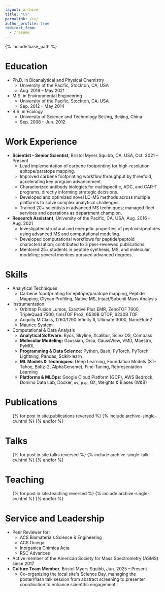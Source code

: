 ```yaml
---
layout: archive
title: "CV"
permalink: /cv/
author_profile: true
redirect_from:
  - /resume
---
```


{% include base_path %}

Education
======
* Ph.D. in Bioanalytical and Physical Chemistry
  * University of the Pacific, Stockton, CA, USA
  * Aug. 2016 – May 2021
* M.S. in Environmental Engineering
  * University of the Pacific, Stockton, CA, USA
  * Sep. 2012 – May 2014
* B.S. in Ecology
  * University of Science and Technology Beijing, Beijing, China
  * Sep. 2008 – Jun. 2012

Work Experience
======
* **Scientist – Senior Scientist**, Bristol Myers Squibb, CA, USA, Oct. 2021 – Present
  * Lead implementation of carbene footprinting for high-resolution epitope/paratope mapping.
  * Improved carbene footprinting workflow throughput by threefold, accelerating key program advancement.
  * Characterized antibody biologics for multispecific, ADC, and CAR-T programs, directly informing strategic decisions.
  * Developed and optimized novel LC-MS methods across multiple platforms to solve complex analytical challenges.
  * Trained 20+ scientists in advanced MS techniques; managed fleet services and operations as department champion.
* **Research Assistant**, University of the Pacific, CA, USA, Aug. 2016 – Aug. 2021
  * Investigated structural and energetic properties of peptoids/peptides using advanced MS and computational modeling.
  * Developed computational workflows for peptide/peptoid characterization; contributed to 3 peer-reviewed publications.
  * Mentored 25+ students in peptide synthesis, MS, and molecular modeling; several mentees pursued advanced degrees.

Skills
======
* Analytical Techniques
  * Carbene foootprinting for epitope/paratope mapping, Peptide Mapping, Glycan Profiling, Native MS, Intact/Subunit Mass Analysis
* Instrumentation
  * Orbitrap Fusion Lumos, Exactive Plus EMR, ZenoTOF 7600, TripleQuad 7500, timsTOF Pro2, 6530B QTOF, 6230B TOF
  * Acquity M Class, 1260/1290 Infinity II, Ultimate 3000, NanoElute2
  * Maurice System
* Computational & Data Analysis
  * **Analytical Software:** Byos, Skyline, Xcalibur, Sciex OS, Compass
  * **Molecular Modeling:** Gaussian, Orca, GaussView, VMD, Maestro, PyMOL
  * **Programming & Data Science:** Python, Bash, PyTorch, PyTorch Lightning, Pandas, Scikit-learn
  * **ML Models & Techniques:** Deep Learning, Foundation Models (ST-Tahoe, Boltz-2, AlphaGenome), Fine-Tuning, Representation Learning
  * **Platforms & MLOps:** Google Cloud Platform (GCP), AWS Bedrock, Domino Data Lab, Docker, `uv`, `pip`, Git, Weights & Biases (W&B)


Publications
======
  <ul>{% for post in site.publications reversed %}
    {% include archive-single-cv.html %}
  {% endfor %}</ul>
  
Talks
======
  <ul>{% for post in site.talks reversed %}
    {% include archive-single-talk-cv.html  %}
  {% endfor %}</ul>
  
Teaching
======
  <ul>{% for post in site.teaching reversed %}
    {% include archive-single-cv.html %}
  {% endfor %}</ul>
  
Service and Leadership
======
* Peer Reviewer for:
  * ACS Biomaterials Science & Engineering
  * ACS Omega
  * Inorganica Chimica Acta
  * RSC Advances
* Active member of the American Society for Mass Spectrometry (ASMS) since 2017
* **Culture Team Member**, Bristol Myers Squibb, Jun. 2025 – Present
  * Co-organizing the local site's Science Day, managing the poster/flash talk session from abstract screening to presenter coordination to enhance scientific engagement.
